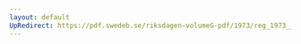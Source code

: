 ```yaml
---
layout: default
UpRedirect: https://pdf.swedeb.se/riksdagen-volumeG-pdf/1973/reg_1973__reg_02/reg_1973__reg_02_0246.pdf
---
```

